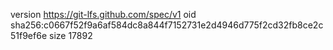 version https://git-lfs.github.com/spec/v1
oid sha256:c0667f52f9a6af584dc8a844f7152731e2d4946d775f2cd32fb8ce2c51f9ef6e
size 17892
